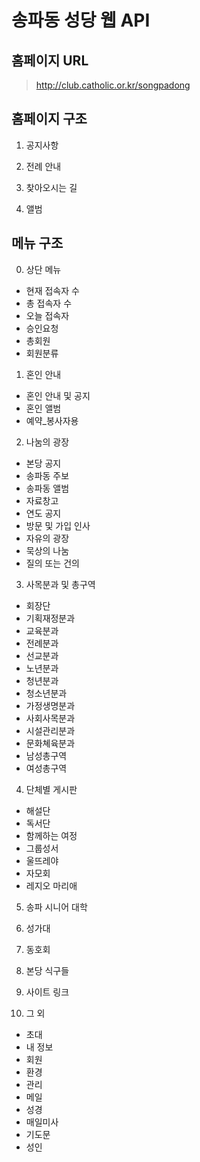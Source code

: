 # 송파동 성당 웹 API

## 홈페이지 URL

> http://club.catholic.or.kr/songpadong

## 홈페이지 구조

1. 공지사항

2. 전례 안내

3. 찾아오시는 길

4. 앨범

## 메뉴 구조

0. 상단 메뉴
- 현재 접속자 수
- 총 접속자 수
- 오늘 접속자 
- 승인요청 
- 총회원
- 회원분류 

1. 혼인 안내
- 혼인 안내 및 공지
- 혼인 앨범
- 예약_봉사자용 

2. 나눔의 광장
- 본당 공지
- 송파동 주보
- 송파동 앨범
- 자료창고
- 연도 공지
- 방문 및 가입 인사
- 자유의 광장
- 묵상의 나눔
- 질의 또는 건의 

3. 사목분과 및 총구역
- 회장단
- 기획재정분과
- 교육분과
- 전례분과
- 선교분과
- 노년분과
- 청년분과
- 청소년분과
- 가정생명분과
- 사회사목분과
- 시설관리분과
- 문화쳬육분과
- 남성총구역
- 여성총구역

4. 단체별 게시판
- 해설단
- 독서단
- 함께하는 여정
- 그룹성서
- 울뜨레야
- 자모회
- 레지오 마리애 

5. 송파 시니어 대학

6. 성가대

7. 동호회

8. 본당 식구들

9. 사이트 링크

10. 그 외
- 초대
- 내 정보
- 회원
- 환경
- 관리
- 메일
- 성경
- 매일미사
- 기도문
- 성인 

